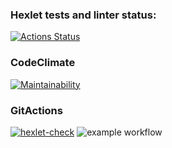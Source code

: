 ### Hexlet tests and linter status:
[![Actions Status](https://github.com/XazAger/frontend-project-lvl1/workflows/hexlet-check/badge.svg)](https://github.com/XazAger/frontend-project-lvl1/actions)

### CodeClimate
[![Maintainability](https://api.codeclimate.com/v1/badges/a99a88d28ad37a79dbf6/maintainability)](https://codeclimate.com/github/codeclimate/codeclimate/maintainability)

### GitActions
[![hexlet-check](https://github.com/XazAger/frontend-project-lvl1/actions/workflows/hexlet-check.yml/badge.svg)](https://github.com/XazAger/frontend-project-lvl1/actions/workflows/hexlet-check.yml)
![example workflow](https://github.com/github/docs/actions/workflows/main.yml/badge.svg)